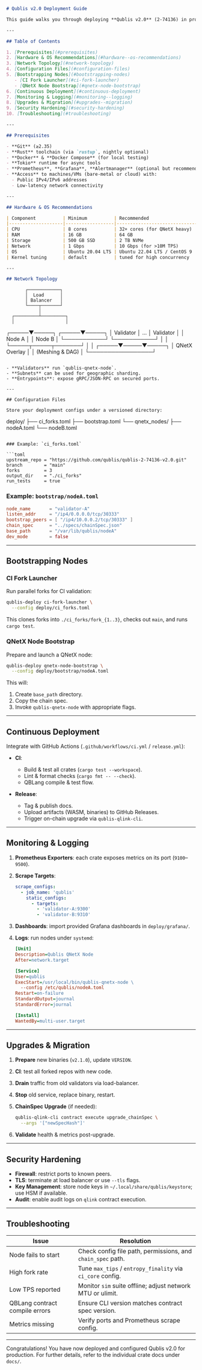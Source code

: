 ```markdown
# Qublis v2.0 Deployment Guide

This guide walks you through deploying **Qublis v2.0** (2-74136) in production, covering prerequisites, topology design, node bootstrapping, CI/CD integration, monitoring, upgrades, and security best practices.

---

## Table of Contents

1. [Prerequisites](#prerequisites)  
2. [Hardware & OS Recommendations](#hardware--os-recommendations)  
3. [Network Topology](#network-topology)  
4. [Configuration Files](#configuration-files)  
5. [Bootstrapping Nodes](#bootstrapping-nodes)  
   - [CI Fork Launcher](#ci-fork-launcher)  
   - [QNetX Node Bootstrap](#qnetx-node-bootstrap)  
6. [Continuous Deployment](#continuous-deployment)  
7. [Monitoring & Logging](#monitoring--logging)  
8. [Upgrades & Migration](#upgrades--migration)  
9. [Security Hardening](#security-hardening)  
10. [Troubleshooting](#troubleshooting)  

---

## Prerequisites

- **Git** (≥2.35)  
- **Rust** toolchain (via `rustup`, nightly optional)  
- **Docker** & **Docker Compose** (for local testing)  
- **Tokio** runtime for async tools  
- **Prometheus**, **Grafana**, **Alertmanager** (optional but recommended)  
- **Access** to machines/VMs (bare-metal or cloud) with:
  - Public IPv4/IPv6 addresses  
  - Low-latency network connectivity  

---

## Hardware & OS Recommendations

| Component          | Minimum          | Recommended                   |
|--------------------|------------------|-------------------------------|
| CPU                | 8 cores          | 32+ cores (for QNetX heavy)   |
| RAM                | 16 GB            | 64 GB                         |
| Storage            | 500 GB SSD       | 2 TB NVMe                     |
| Network            | 1 Gbps           | 10 Gbps (for >10M TPS)        |
| OS                 | Ubuntu 20.04 LTS | Ubuntu 22.04 LTS / CentOS 9   |
| Kernel tuning      | default          | tuned for high concurrency    |

---

## Network Topology

```

```
       ┌────────────┐
       │  Load      │
       │ Balancer   │
       └────┬───────┘
            │
  ┌─────────┴─────────┐
  │                   │
```

┌─────▼─────┐       ┌─────▼─────┐
│ Validator │  ...  │ Validator │
│  Node A   │       │  Node B   │
└───────────┘       └───────────┘
│                   │
└─────┬─────┬───────┘
│     │
┌─────▼─────▼─────┐
│ QNetX Overlay   │
│ (Meshing & DAG) │
└─────────────────┘

```

- **Validators** run `qublis-qnetx-node`.  
- **Subnets** can be used for geographic sharding.  
- **Entrypoints**: expose gRPC/JSON-RPC on secured ports.

---

## Configuration Files

Store your deployment configs under a versioned directory:

```

deploy/
├── ci\_forks.toml
├── bootstrap.toml
└── qnetx\_nodes/
├── nodeA.toml
└── nodeB.toml

````

### Example: `ci_forks.toml`

```toml
upstream_repo = "https://github.com/qublis/qublis-2-74136-v2.0.git"
branch        = "main"
forks         = 3
output_dir    = "./ci_forks"
run_tests     = true
````

### Example: `bootstrap/nodeA.toml`

```toml
node_name       = "validator-A"
listen_addr     = "/ip4/0.0.0.0/tcp/30333"
bootstrap_peers = [ "/ip4/10.0.0.2/tcp/30333" ]
chain_spec      = "../specs/chainSpec.json"
base_path       = "/var/lib/qublis/nodeA"
dev_mode        = false
```

---

## Bootstrapping Nodes

### CI Fork Launcher

Run parallel forks for CI validation:

```bash
qublis-deploy ci-fork-launcher \
  --config deploy/ci_forks.toml
```

This clones forks into `./ci_forks/fork_{1..3}`, checks out `main`, and runs `cargo test`.

### QNetX Node Bootstrap

Prepare and launch a QNetX node:

```bash
qublis-deploy qnetx-node-bootstrap \
  --config deploy/bootstrap/nodeA.toml
```

This will:

1. Create `base_path` directory.
2. Copy the chain spec.
3. Invoke `qublis-qnetx-node` with appropriate flags.

---

## Continuous Deployment

Integrate with GitHub Actions (`.github/workflows/ci.yml` / `release.yml`):

* **CI**:

  * Build & test all crates (`cargo test --workspace`).
  * Lint & format checks (`cargo fmt -- --check`).
  * QBLang compile & test flow.

* **Release**:

  * Tag & publish docs.
  * Upload artifacts (WASM, binaries) to GitHub Releases.
  * Trigger on-chain upgrade via `qublis-qlink-cli`.

---

## Monitoring & Logging

1. **Prometheus Exporters**: each crate exposes metrics on its port (`9100`–`9500`).
2. **Scrape Targets**:

   ```yaml
   scrape_configs:
     - job_name: 'qublis'
       static_configs:
         - targets:
           - 'validator-A:9300'
           - 'validator-B:9310'
   ```
3. **Dashboards**: import provided Grafana dashboards in `deploy/grafana/`.
4. **Logs**: run nodes under `systemd`:

   ```ini
   [Unit]
   Description=Qublis QNetX Node
   After=network.target

   [Service]
   User=qublis
   ExecStart=/usr/local/bin/qublis-qnetx-node \
     --config /etc/qublis/nodeA.toml
   Restart=on-failure
   StandardOutput=journal
   StandardError=journal

   [Install]
   WantedBy=multi-user.target
   ```

---

## Upgrades & Migration

1. **Prepare** new binaries (`v2.1.0`), update `VERSION`.
2. **CI**: test all forked repos with new code.
3. **Drain** traffic from old validators via load-balancer.
4. **Stop** old service, replace binary, restart.
5. **ChainSpec Upgrade** (if needed):

   ```bash
   qublis-qlink-cli contract execute upgrade_chainSpec \
     --args '["newSpecHash"]'
   ```
6. **Validate** health & metrics post-upgrade.

---

## Security Hardening

* **Firewall**: restrict ports to known peers.
* **TLS**: terminate at load balancer or use `--tls` flags.
* **Key Management**: store node keys in `~/.local/share/qublis/keystore`; use HSM if available.
* **Audit**: enable audit logs on `qlink` contract execution.

---

## Troubleshooting

| Issue                          | Resolution                                                  |
| ------------------------------ | ----------------------------------------------------------- |
| Node fails to start            | Check config file path, permissions, and `chain_spec` path. |
| High fork rate                 | Tune `max_tips` / `entropy_finality` via `ci_core` config.  |
| Low TPS reported               | Monitor `sim` suite offline; adjust network MTU or ulimit.  |
| QBLang contract compile errors | Ensure CLI version matches contract spec version.           |
| Metrics missing                | Verify ports and Prometheus scrape config.                  |

---

Congratulations! You have now deployed and configured Qublis v2.0 for production. For further details, refer to the individual crate docs under `docs/`.
